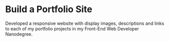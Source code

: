 # Build a Portfolio Site

Developed a responsive website with display images, descriptions and links to each of my portfolio projects in my Front-End Web Developer Nanodegree.
